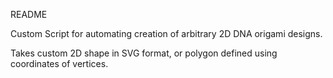 README

Custom Script for automating creation of arbitrary 2D DNA origami designs.

Takes custom 2D shape in SVG format, or polygon defined using coordinates of vertices.
